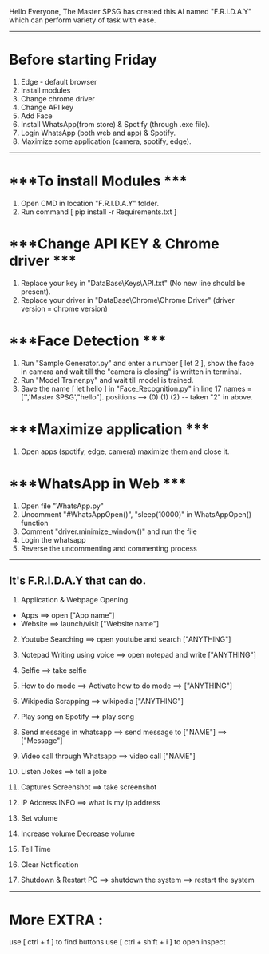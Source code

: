 Hello Everyone,
The Master SPSG has created this AI named "F.R.I.D.A.Y" which can perform variety of task with ease.

-----------------------------------------------------------------------------------------------------------------------

# Before starting Friday
1. Edge - default browser
2. Install modules
3. Change chrome driver
4. Change API key
5. Add Face
6. Install WhatsApp(from store) & Spotify (through .exe file).
7. Login WhatsApp (both web and app) & Spotify.
8. Maximize some application (camera, spotify, edge).

-----------------------------------------------------------------------------------------------------------------------

# ***To install Modules *** #
1. Open CMD in location "F.R.I.D.A.Y" folder.
2. Run command [ pip install -r Requirements.txt ]

# ***Change API KEY & Chrome driver *** #
1. Replace your key in "DataBase\Keys\API.txt" (No new line should be present).
2. Replace your driver in "DataBase\Chrome\Chrome Driver\" (driver version = chrome version)

# ***Face Detection *** #
1. Run "Sample Generator.py" and enter a number [ let 2 ], show the face in camera and wait till the "camera is closing" is written in terminal.
2. Run "Model Trainer.py" and wait till model is trained.
3. Save the name [ let hello ] in "Face_Recognition.py" in line 17 names = ['','Master SPSG',"hello"].
                                                            positions -->   (0)     (1)        (2) -- taken "2" in above.

# ***Maximize application *** #
1. Open apps (spotify, edge, camera) maximize them and close it.

# ***WhatsApp in Web *** #
1. Open file "WhatsApp.py"
2. Uncomment "#WhatsAppOpen()", "sleep(10000)" in WhatsAppOpen() function
3. Comment "driver.minimize_window()" and run the file
4. Login the whatsapp
5. Reverse the uncommenting and commenting process

-----------------------------------------------------------------------------------------------------------------------

## It's F.R.I.D.A.Y that can do. ##

1. Application & Webpage Opening
* Apps      ==>   open ["App name"]
* Website   ==>   launch/visit ["Website name"]

2. Youtube Searching
   ==> open youtube and search ["ANYTHING"]

3. Notepad Writing using voice
   ==> open notepad and write ["ANYTHING"]

4. Selfie
   ==> take selfie

5. How to do mode
   ==> Activate how to do mode
   ==> ["ANYTHING"]

6. Wikipedia Scrapping
   ==> wikipedia ["ANYTHING"]

7. Play song on Spotify
   ==> play song
       
8. Send message in whatsapp
   ==> send message to ["NAME"]
   ==> ["Message"]

9. Video call through Whatsapp
   ==> video call ["NAME"]

10. Listen Jokes
   ==> tell a joke

11. Captures Screenshot
   ==> take screenshot

12. IP Address INFO
   ==> what is my ip address
   
13. Set volume

14. Increase volume
    Decrease volume

15. Tell Time

16. Clear Notification

17. Shutdown & Restart PC
    ==> shutdown the system
    ==> restart the system

-----------------------------------------------------------------------------------------------------------------------

# More EXTRA :
use [ ctrl + f ] to find buttons
use [ ctrl + shift + i ] to open inspect 